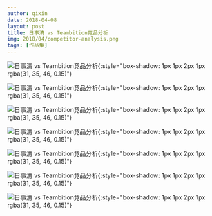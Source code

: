 ```yaml
---
author: qixin
date: 2018-04-08
layout: post
title: 日事清 vs Teambition竞品分析
img: 2018/04/competitor-analysis.png
tags: [作品集]
---
```


![日事清 vs Teambition竞品分析](/assets/img/2018/04/rishiqingvsteambition0.png "日事清 vs Teambition竞品分析"){:style="box-shadow: 1px 1px 2px 1px rgba(31, 35, 46, 0.15)"}

![日事清 vs Teambition竞品分析](/assets/img/2018/04/rishiqingvsteambition1.png "日事清 vs Teambition竞品分析"){:style="box-shadow: 1px 1px 2px 1px rgba(31, 35, 46, 0.15)"}

![日事清 vs Teambition竞品分析](/assets/img/2018/04/rishiqingvsteambition2.png "日事清 vs Teambition竞品分析"){:style="box-shadow: 1px 1px 2px 1px rgba(31, 35, 46, 0.15)"}

![日事清 vs Teambition竞品分析](/assets/img/2018/04/rishiqingvsteambition3.png "日事清 vs Teambition竞品分析"){:style="box-shadow: 1px 1px 2px 1px rgba(31, 35, 46, 0.15)"}

![日事清 vs Teambition竞品分析](/assets/img/2018/04/rishiqingvsteambition4.png "日事清 vs Teambition竞品分析"){:style="box-shadow: 1px 1px 2px 1px rgba(31, 35, 46, 0.15)"}

![日事清 vs Teambition竞品分析](/assets/img/2018/04/rishiqingvsteambition5.png "日事清 vs Teambition竞品分析"){:style="box-shadow: 1px 1px 2px 1px rgba(31, 35, 46, 0.15)"}

![日事清 vs Teambition竞品分析](/assets/img/2018/04/rishiqingvsteambition6.png "日事清 vs Teambition竞品分析"){:style="box-shadow: 1px 1px 2px 1px rgba(31, 35, 46, 0.15)"}
